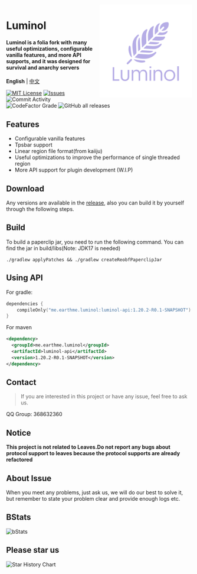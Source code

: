 <img src="./public/image/Luminol_5.png" alt="Logo" align="right" width="250">

# Luminol

<h4>Luminol is a folia fork with many useful optimizations, configurable vanilla features, and more API supports, and it was designed for survival and anarchy servers</h4>

**English** | [中文](./README_CN.md)

[![MIT License](https://img.shields.io/github/license/LuminolMC/Luminol?style=flat-square)](LICENSE)
[![Issues](https://img.shields.io/github/issues/LuminolMC/Luminol?style=flat-square)](https://github.com/LuminolMC/Luminol/issues)
![Commit Activity](https://img.shields.io/github/commit-activity/w/LuminolMC/Luminol?style=flat-square)
![CodeFactor Grade](https://img.shields.io/codefactor/grade/github/LuminolMC/Luminol?style=flat-square)
![GitHub all releases](https://img.shields.io/github/downloads/LuminolMC/Luminol/total?style=flat-square)

## Features
 - Configurable vanilla features
 - Tpsbar support
 - Linear region file format(from kaiiju)
 - Useful optimizations to improve the performance of single threaded region
 - More API support for plugin development (W.I.P)

## Download
Any versions are available in the [release](https://github.com/LuminolMC/Luminol/releases), also you can build it by yourself through the following steps.

## Build
To build a paperclip jar, you need to run the following command. You can find the jar in build/libs(Note: JDK17 is needed)
 ```shell
 ./gradlew applyPatches && ./gradlew createReobfPaperclipJar
```
## Using API
For gradle:
```kotlin
dependencies {
    compileOnly("me.earthme.luminol:luminol-api:1.20.2-R0.1-SNAPSHOT")
}
 ```
For maven
```xml
<dependency>
  <groupId>me.earthme.luminol</groupId>
  <artifactId>luminol-api</artifactId>
  <version>1.20.2-R0.1-SNAPSHOT</version>
</dependency>
```

## Contact
> If you are interested in this project or have any issue, feel free to ask us.

QQ Group: 368632360

## Notice
**This project is not related to Leaves.Do not report any bugs about protocol support to leaves because the protocol supports are already refactored**

## About Issue
When you meet any problems, just ask us, we will do our best to solve it, but remember to state your problem clear and provide enough logs etc.</br>

## BStats
![bStats](https://bstats.org/signatures/server-implementation/Luminol.svg "bStats")

## Please star us
<picture>
    <source media="(prefers-color-scheme: dark)" srcset="https://api.star-history.com/svg?repos=LuminolMC/Lumino&type=Date&theme=dark" />
    <source media="(prefers-color-scheme: light)" srcset="https://api.star-history.com/svg?repos=LuminolMC/Luminol&type=Date" />
    <img alt="Star History Chart" src="https://api.star-history.com/svg?repos=LuminolMC/Luminol&type=Date" />
  </picture>
